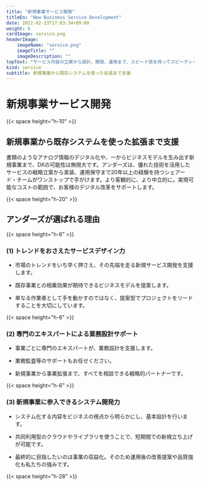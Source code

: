 ```yaml
---
title: "新規事業サービス開発"
titleEn: "New Business Service Development"
date: 2022-02-23T17:03:34+09:00
weight: 6
cardImage: service.png
headerImage:
    imageName: "service.png"
    imageTitle: ""
    imageDescription: ""
topText: "サービス内容の立案から設計、開発、運用まで、スピード感を持ってスピーディーに新規事業サービスの立ち上げをサポートします。"
kind: service
subtitle: 新規事業から既存システムを使った拡張まで支援
---
```


# 新規事業サービス開発　

{{< space height="h-10" >}}

## 新規事業から既存システムを使った拡張まで支援   
書類のようなアナログ情報のデジタル化や、一からビジネスモデルを生み出す新規事業まで、DXの可能性は無限大です。アンダーズは、優れた技術を活用したサービスの戦略立案から実装、運用保守まで20年以上の経験を持つシェアード・チームがワンストップで手がけます。より客観的に、より中立的に。実現可能なコストの範囲で、お客様のデジタル改革をサポートします。

{{< space height="h-20" >}}

## アンダーズが選ばれる理由

{{< space height="h-6" >}}

### (1)	トレンドをおさえたサービスデザイン力

* 市場のトレンドをいち早く押さえ、その先端を走る新規サービス開発を支援します。  

* 既存事業との相乗効果が期待できるビジネスモデルを提案します。  

* 単なる作業者として手を動かすのではなく、提案型でプロジェクトをリードすることを大切にしています。

{{< space height="h-6" >}}

### (2)	専門のエキスパートによる業務設計サポート

* 事業ごとに専門のエキスパートが、業務設計を支援します。  

* 業務監査等のサポートもお任せください。  

* 新規事業から事業拡張まで、すべてを相談できる戦略的パートナーです。

{{< space height="h-6" >}}

### (3)	新規事業に参入できるシステム開発力

* システム化する内容をビジネスの視点から明らかにし、基本設計を行います。  

* 共同利用型のクラウドやライブラリを使うことで、短期間での新規立ち上げが可能です。  

* 最終的に目指したいのは事業の収益化。そのため運用後の改善提案や品質強化も私たちの強みです。

{{< space height="h-28" >}}
